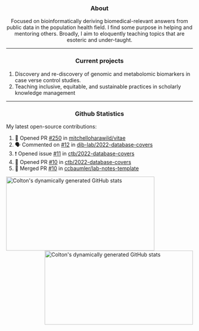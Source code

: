 <!--
Inspiration derived from:
1. https://zzetao.github.io/awesome-github-profile/
2. https://github.com/spcanelon
3. https://github.com/tallguyjenks

Tools used:
1. https://github.com/anuraghazra/github-readme-stats
2. https://github.com/jamesgeorge007/github-activity-readme
3. https://github.com/topics/profile-readme
-->

<h3 align="center">About</h3>

<p align="center">
Focused on bioinformatically deriving biomedical-relevant answers from public data in the population health field. 
I find some purpose in helping and mentoring others. Broadly, I aim to eloquently teaching topics that are esoteric and under-taught.
</p>

---

<h3 align="center">Current projects</h3>

1. Discovery and re-discovery of genomic and metabolomic biomarkers in case verse control studies.
2. Teaching inclusive, equitable, and sustainable practices in scholarly knowledge management

---

<h3 align="center">Github Statistics</h3>

My latest open-source contributions:

<!--START_SECTION:activity-->
1. 💪 Opened PR [#250](https://github.com/mitchelloharawild/vitae/pull/250) in [mitchelloharawild/vitae](https://github.com/mitchelloharawild/vitae)
2. 🗣 Commented on [#12](https://github.com/dib-lab/2022-database-covers/pull/12#issuecomment-1970620926) in [dib-lab/2022-database-covers](https://github.com/dib-lab/2022-database-covers)
3. ❗ Opened issue [#11](https://github.com/ctb/2022-database-covers/issues/11) in [ctb/2022-database-covers](https://github.com/ctb/2022-database-covers)
4. 💪 Opened PR [#10](https://github.com/ctb/2022-database-covers/pull/10) in [ctb/2022-database-covers](https://github.com/ctb/2022-database-covers)
5. 🎉 Merged PR [#10](https://github.com/ccbaumler/lab-notes-template/pull/10) in [ccbaumler/lab-notes-template](https://github.com/ccbaumler/lab-notes-template)
<!--END_SECTION:activity-->

<a href="https://github.com/ccbaumler">
  <img height="200" width=400 align="left" alt="Colton's dynamically generated GitHub stats" src="https://github-readme-stats.vercel.app/api?username=ccbaumler&show_icons=true&title_color=434d58&icon_color=fa8072&ring_color=ba55d3"/>
</a>
<a href="https://github.com/ccbaumler">
  <img height="200" width=400 align="right" alt="Colton's dynamically generated GitHub stats" src="https://github-readme-stats.vercel.app/api/top-langs/?username=ccbaumler&layout=compact&langs_count=6&card_width=320&title_color=434d58&hide=Standard%20ML,%20TeX,%20Jupyter%20Notebook" />
</a>
